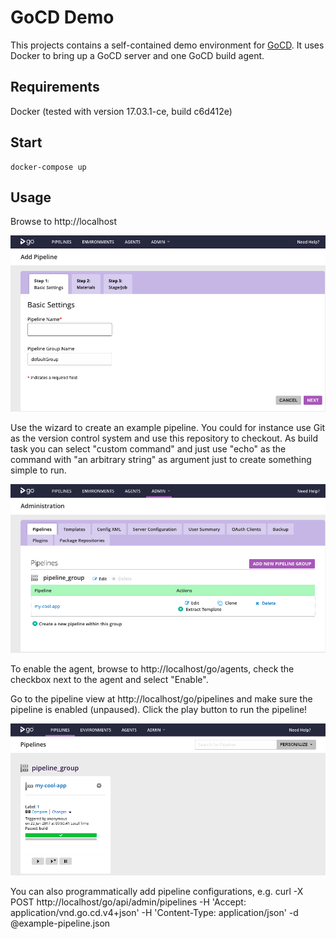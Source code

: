 GoCD Demo
========================

This projects contains a self-contained demo environment for [GoCD](https://www.gocd.org/). It uses Docker to bring up a GoCD server and one GoCD build agent.

Requirements
---
Docker (tested with version 17.03.1-ce, build c6d412e)

Start
---
    docker-compose up

Usage
---
Browse to http://localhost

![alt tag](https://raw.githubusercontent.com/Diabol/gocd-demo/master/docs/gocd_1_startup.png)

Use the wizard to create an example pipeline. You could for instance use Git as the version control system and use this repository to checkout. As build task you can select "custom command" and just use "echo" as the command with "an arbitrary string" as argument just to create something simple to run.

![alt tag](https://raw.githubusercontent.com/Diabol/gocd-demo/master/docs/gocd_2_pipeline_setup.png)

To enable the agent, browse to http://localhost/go/agents, check the checkbox next to the agent and select "Enable".

Go to the pipeline view at http://localhost/go/pipelines and make sure the pipeline is enabled (unpaused). Click the play button to run the pipeline!

![alt tag](https://raw.githubusercontent.com/Diabol/gocd-demo/master/docs/gocd_3_green_pipeline.png)

You can also programmatically add pipeline configurations, e.g.
    curl -X POST http://localhost/go/api/admin/pipelines -H 'Accept: application/vnd.go.cd.v4+json' -H 'Content-Type: application/json' -d @example-pipeline.json

